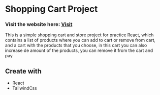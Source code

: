 # Shopping Cart Project

### Visit the website here: [Visit](https://shopping-cart-nickgv.netlify.app)

This is a simple shopping cart and store project for practice React, which contains a list of products where you can add to cart or remove from cart, and a cart with the products that you choose, in this cart you can also increase de amount of the products, you can remove it from the cart and pay

## Create with

- React
- TailwindCss
